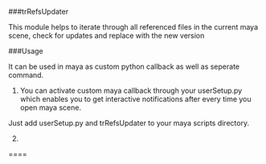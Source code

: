 

###trRefsUpdater

This module helps to iterate through all referenced files in the current maya scene, check for updates and replace with the new version

###Usage

It can be used in maya as custom python callback as well as seperate command.

1. You can activate custom maya callback through your userSetup.py which enables you to get interactive notifications after every time you open maya scene.

Just add userSetup.py and trRefsUpdater to your maya scripts directory.

2. 
====
